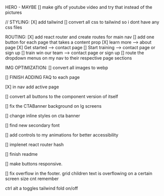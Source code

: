 HERO - MAYBE
[] make gifs of youtube video and try that instead of the pictures

// STYLING:
[X] add tailwind
[] convert all css to tailwind so i dont have any css files

ROUTING:
[X] add react router and create routes for main nav
[] add one button for each page that takes a content prop
[X] learn more --> about page
[X] Get started --> contact page
[] Start training --> contact page or sign up
[] train win our team --> contact page or sign up
[] route the dropdown menus on my nav to their respective page sections

IMG OPTIMIZATION:
[] convert all images to webp

[] FINISH ADDING FAQ to each page

[X] in nav add active page

[] convert all buttons to the component version of itself

[] fix the CTABanner background on lg screens

[] change inline styles on cta banner

[] find new secondary font

[] add controls to my animations for better accessibility

[] implenet react router hash

[] finish readme

[] make buttons responsive.

[] fix overflow in the footer. grid children text is overflowing on a certain screen size cnt remember

ctrl alt a toggles tailwind fold on/off
